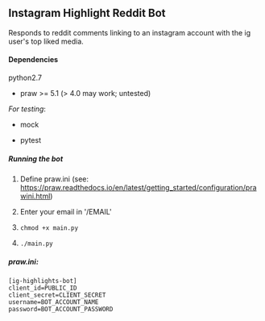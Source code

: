 ## Instagram Highlight Reddit Bot

Responds to reddit comments linking to an instagram account with the ig
user's top liked media.

#### Dependencies

python2.7

- praw >= 5.1 (> 4.0 may work; untested)

*For testing*:

- mock

- pytest

##### Running the bot

1. Define praw.ini (see: https://praw.readthedocs.io/en/latest/getting_started/configuration/prawini.html)

2. Enter your email in '<project root>/EMAIL'

3. `chmod +x main.py`

4. `./main.py`

##### praw.ini:

    [ig-highlights-bot]
    client_id=PUBLIC_ID
    client_secret=CLIENT_SECRET
    username=BOT_ACCOUNT_NAME
    password=BOT_ACCOUNT_PASSWORD

